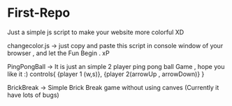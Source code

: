 # First-Repo
Just a simple js script to make your website more colorful XD


changecolor.js -> just copy and paste this  script in console window of your browser , and let the Fun Begin . xP
 
PingPongBall -> It is just an simple 2 player ping pong ball Game , hope you like it :)
controls{
    {player 1 (w,s)},
    {player 2(arrowUp , arrowDown)}
}

BrickBreak -> Simple Brick Break game without using canves (Currently it have lots of bugs)

